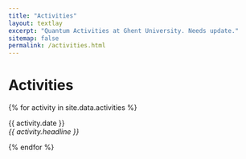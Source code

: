 ```yaml
---
title: "Activities"
layout: textlay
excerpt: "Quantum Activities at Ghent University. Needs update."
sitemap: false
permalink: /activities.html
---
```


# Activities

{% for activity in site.data.activities %}
<p>{{ activity.date }} <br>
<em>{{ activity.headline }}</em></p>
{% endfor %}
